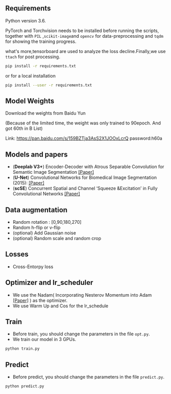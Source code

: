 ## Requirements
Python version 3.6.

PyTorch and Torchvision needs to be installed before running the scripts, together with `PIL` ,`scikit-image`and `opencv` for data-preprocessing and `tqdm` for showing the training progress. 

what's more,tensorboard are used to analyze the loss decline.Finally,we use `ttach` for post processing.
```bash
pip install -r requirements.txt
```
or for a local installation
```bash
pip install --user -r requirements.txt
```

## Model Weights
Download the weights from Baidu Yun

(Because of the limited time, the weight was only trained to 90epoch. And got 60th in B List)

Link:  https://pan.baidu.com/s/159BZTja3AsS2X1JOOxLcrQ   password:h60a


## Models and papers 
- (**Deeplab V3+**) Encoder-Decoder with Atrous Separable Convolution for Semantic Image Segmentation [[Paper]](https://arxiv.org/abs/1802.02611)
- (**U-Net**) Convolutional Networks for Biomedical Image Segmentation (2015): [[Paper]](https://arxiv.org/abs/1505.04597)
- (**scSE**) Concurrent Spatial and Channel ‘Squeeze &Excitation’ in Fully Convolutional Networks [[Paper]](https://arxiv.org/pdf/1803.02579)

##  Data augmentation
- Random rotation : [0,90,180,270]
- Random h-flip or v-flip
- (optional)  Add Gaussian noise
- (optional)  Random scale and random crop

## Losses
- Cross-Entorpy loss

## Optimizer and lr_scheduler
- We use the Nadam( Incorporating Nesterov Momentum into Adam [[Paper]](http://cs229.stanford.edu/proj2015/054_report.pdf) ) as the optimizer.
- We use Warm Up and Cos for the lr_schedule

## Train
- Before train, you should change the parameters in the file `opt.py`.
- We train our model in 3 GPUs.
```bash
python train.py
```

## Predict
- Before predict, you should change the parameters in the file `predict.py`.
```bash
python predict.py
```